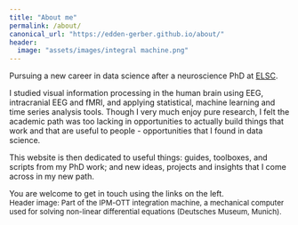 ```yaml
---
title: "About me"
permalink: /about/
canonical_url: "https://edden-gerber.github.io/about/"
header:
  image: "assets/images/integral machine.png"
---
```


Pursuing a new career in data science after a neuroscience PhD at [ELSC](https://elsc.huji.ac.il/).

I studied visual information processing in the human brain using EEG, intracranial EEG and fMRI, and applying statistical, machine learning and time series analysis tools. Though I very much enjoy pure research, I felt the academic path was too lacking in opportunities to actually build things that work and that are useful to people - opportunities that I found in data science.

This website is then dedicated to useful things: guides, toolboxes, and scripts from my PhD work; and new ideas, projects and insights that I come across in my new path.

You are welcome to get in touch using the links on the left.
<br>
 <font size="-1"> Header image: Part of the IPM-OTT integration machine, a mechanical computer used for solving non-linear differential equations (Deutsches Museum, Munich). <font size="+1">
